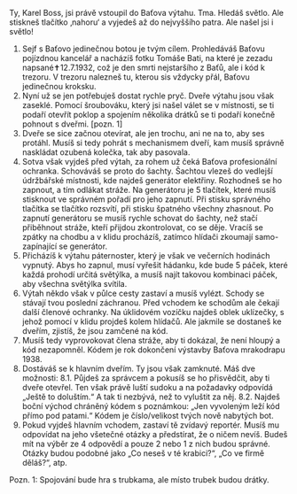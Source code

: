 Ty, Karel Boss, jsi právě vstoupil do Baťova výtahu. Tma. Hledáš světlo. Ale stiskneš tlačítko ‚nahoru‘ a vyjedeš až do nejvyššího patra. Ale našel jsi i světlo!
1.	Sejf s Baťovo jedinečnou botou je tvým cílem. Prohledáváš Baťovu pojízdnou kancelář a nacházíš fotku Tomáše Bati, na které je zezadu napsané✝12.7.1932, což je den smrti nejstaršího z Baťů, ale i kód k trezoru. V trezoru nalezneš tu, kterou sis vždycky přál, Baťovu jedinečnou kroksku.
2.	Nyní už se jen potřebuješ dostat rychle pryč. Dveře výtahu jsou však zaseklé. Pomocí šroubováku, který jsi našel válet se v místnosti, se ti podaří otevřít poklop a spojením několika drátků se ti podaří konečně pohnout s dveřmi. [pozn. 1] 
3.	Dveře se sice začnou otevírat, ale jen trochu, ani ne na to, aby ses protáhl. Musíš si tedy pohrát s mechanismem dveří, kam musíš správně naskládat ozubená kolečka, tak aby pasovala.
4.	Sotva však vyjdeš před výtah, za rohem už čeká Baťova profesionální ochranka. Schováváš se proto do šachty. Šachtou vlezeš do vedlejší údržbářské místnosti, kde najdeš generátor elektřiny. Rozhodneš se ho zapnout, a tím odlákat stráže. Na generátoru je 5 tlačítek, které musíš stisknout ve správném pořadí pro jeho zapnutí. Při stisku správného tlačítka se tlačítko rozsvítí, při stisku špatného všechny zhasnout. Po zapnutí generátoru se musíš rychle schovat do šachty, než stačí přiběhnout stráže, kteří přijdou zkontrolovat, co se děje. Vracíš se zpátky na chodbu a v klidu procházíš, zatímco hlídači zkoumají samo-zapínající se generátor.
5.	Přicházíš k výtahu páternoster, který je však ve večerních hodinách vypnutý. Abys ho zapnul, musí vyřešit hádanku, kde bude 5 páček, které každá prohodí určitá světýlka, a musíš najít takovou kombinaci páček, aby všechna světýlka svítila.
6.	Výtah někdo však v půlce cesty zastaví a musíš vylézt. Schody se stávají tvou poslední záchranou. Před vchodem ke schodům ale čekají další členové ochranky. Na úklidovém vozíčku najdeš oblek uklízečky, s jehož pomocí v klidu projdeš kolem hlídačů. Ale jakmile se dostaneš ke dveřím, zjistíš, že jsou zamčené na kód.
7.	Musíš tedy vyprovokovat člena stráže, aby ti dokázal, že není hloupý a kód nezapomněl. Kódem je rok dokončení výstavby Baťova mrakodrapu 1938.
8.	Dostáváš se k hlavním dveřím. Ty jsou však zamknuté. Máš dve možnosti: 
8.1.	Půjdeš za správcem a pokusíš se ho přisvědčit, aby ti dveře otevřel. Ten však právě luští sudoku a na požadavky odpovídá „Ještě to doluštím.“ A tak ti nezbývá, než to vyluštit za něj.
8.2.	Najdeš boční východ chráněný kódem s poznámkou: „Jen vyvoleným leží kód přímo pod patami.“ Kódem je číslo/velikost tvých nově nabytých bot. 
9.	Pokud vyjdeš hlavním vchodem, zastaví tě zvídavý reportér. Musíš mu odpovídat na jeho všetečné otázky a předstírat, že o ničem nevíš. Budeš mít na výběr ze 4 odpovědí a pouze 2 nebo 1 z nich budou správné. Otázky budou podobné jako „Co neseš v té krabici?“, „Co ve firmě děláš?“, atp.

Pozn. 1: Spojování bude hra s trubkama, ale místo trubek budou drátky.

